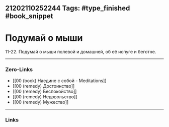 21202110252244
Tags: #type_finished #book_snippet 
---
# Подумай о мыши

 11-22. Подумай о мыши полевой и домашней, об её испуге и беготне. 

---
### Zero-Links
 - [[00 (book) Наедине с собой - Meditations]]
 - [[00 (remedy) Достоинство]]
 - [[00 (remedy) Беспокойство]]
 - [[00 (remedy) Недовольство]]
 - [[00 (remedy) Мужество]]
---
### Links
